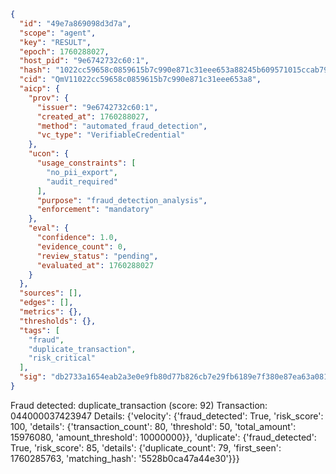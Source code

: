 ```json
{
  "id": "49e7a869098d3d7a",
  "scope": "agent",
  "key": "RESULT",
  "epoch": 1760288027,
  "host_pid": "9e6742732c60:1",
  "hash": "1022cc59658c0859615b7c990e871c31eee653a88245b609571015ccab795604",
  "cid": "QmV11022cc59658c0859615b7c990e871c31eee653a8",
  "aicp": {
    "prov": {
      "issuer": "9e6742732c60:1",
      "created_at": 1760288027,
      "method": "automated_fraud_detection",
      "vc_type": "VerifiableCredential"
    },
    "ucon": {
      "usage_constraints": [
        "no_pii_export",
        "audit_required"
      ],
      "purpose": "fraud_detection_analysis",
      "enforcement": "mandatory"
    },
    "eval": {
      "confidence": 1.0,
      "evidence_count": 0,
      "review_status": "pending",
      "evaluated_at": 1760288027
    }
  },
  "sources": [],
  "edges": [],
  "metrics": {},
  "thresholds": {},
  "tags": [
    "fraud",
    "duplicate_transaction",
    "risk_critical"
  ],
  "sig": "db2733a1654eab2a3e0e9fb80d77b826cb7e29fb6189e7f380e87ea63a081a49"
}
```

Fraud detected: duplicate_transaction (score: 92)
Transaction: 044000037423947
Details: {'velocity': {'fraud_detected': True, 'risk_score': 100, 'details': {'transaction_count': 80, 'threshold': 50, 'total_amount': 15976080, 'amount_threshold': 10000000}}, 'duplicate': {'fraud_detected': True, 'risk_score': 85, 'details': {'duplicate_count': 79, 'first_seen': 1760285763, 'matching_hash': '5528b0ca47a44e30'}}}
